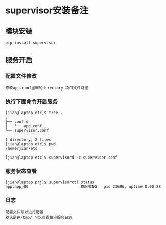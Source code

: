 # supervisor安装备注

## 模块安装
```python
pip install supervisor
```

## 服务开启

### 配置文件修改
```
修改app.conf里面的directory 项目文件路径

```

### 执行下面命令开启服务

```
[jian@laptop etc]$ tree .
.
├── conf.d
│   └── app.conf
└── supervisor.conf

1 directory, 2 files
[jian@laptop etc]$ pwd
/home/jian/etc

[jian@laptop etc]$ supervisord -c supervisor.conf 

```
### 服务状态查看

```
[jian@laptop prj]$ supervisorctl status
app:app_00                       RUNNING   pid 23696, uptime 0:00:28
```

### 日志
```
配置文件可以进行配置
默认是在/tmp/ 可以查看相应服务日志
```